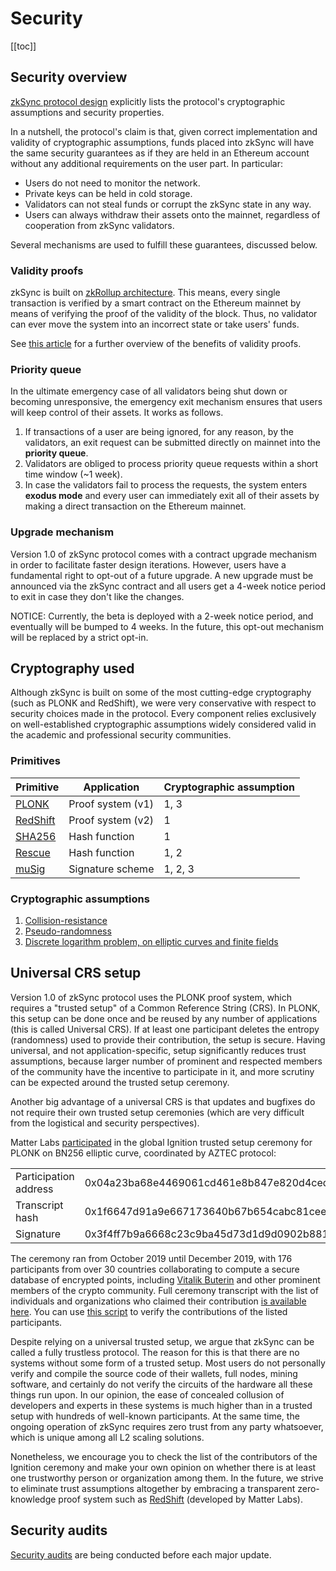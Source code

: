 # Security

[[toc]]

## Security overview

[zkSync protocol design](https://github.com/matter-labs/zksync/blob/master/docs/protocol.md) explicitly lists the
protocol's cryptographic assumptions and security properties.

In a nutshell, the protocol's claim is that, given correct implementation and validity of cryptographic assumptions,
funds placed into zkSync will have the same security guarantees as if they are held in an Ethereum account without any
additional requirements on the user part. In particular:

- Users do not need to monitor the network.
- Private keys can be held in cold storage.
- Validators can not steal funds or corrupt the zkSync state in any way.
- Users can always withdraw their assets onto the mainnet, regardless of cooperation from zkSync validators.

Several mechanisms are used to fulfill these guarantees, discussed below.

### Validity proofs

zkSync is built on [zkRollup architecture](/faq/tech.md#zkrollup-architecture). This means, every single transaction is
verified by a smart contract on the Ethereum mainnet by means of verifying the proof of the validity of the block. Thus,
no validator can ever move the system into an incorrect state or take users' funds.

See [this article](https://medium.com/starkware/validity-proofs-vs-fraud-proofs-4ef8b4d3d87a) for a further overview of
the benefits of validity proofs.

### Priority queue

In the ultimate emergency case of all validators being shut down or becoming unresponsive, the emergency exit mechanism
ensures that users will keep control of their assets. It works as follows.

1. If transactions of a user are being ignored, for any reason, by the validators, an exit request can be submitted
   directly on mainnet into the **priority queue**.
2. Validators are obliged to process priority queue requests within a short time window (~1 week).
3. In case the validators fail to process the requests, the system enters **exodus mode** and every user can immediately
   exit all of their assets by making a direct transaction on the Ethereum mainnet.

### Upgrade mechanism

Version 1.0 of zkSync protocol comes with a contract upgrade mechanism in order to facilitate faster design iterations.
However, users have a fundamental right to opt-out of a future upgrade. A new upgrade must be announced via the zkSync
contract and all users get a 4-week notice period to exit in case they don't like the changes.

NOTICE: Currently, the beta is deployed with a 2-week notice period, and eventually will be bumped to 4 weeks. In the 
future, this opt-out mechanism will be replaced by a strict opt-in.

## Cryptography used

Although zkSync is built on some of the most cutting-edge cryptography (such as PLONK and RedShift), we were very
conservative with respect to security choices made in the protocol. Every component relies exclusively on
well-established cryptographic assumptions widely considered valid in the academic and professional security
communities.

### Primitives

| Primitive                                      | Application       | Cryptographic assumption |
| ---------------------------------------------- | ----------------- | ------------------------ |
| [PLONK](https://eprint.iacr.org/2019/953)      | Proof system (v1) | 1, 3                     |
| [RedShift](https://eprint.iacr.org/2019/1400)  | Proof system (v2) | 1                        |
| [SHA256](https://en.wikipedia.org/wiki/SHA-2)  | Hash function     | 1                        |
| [Rescue](https://eprint.iacr.org/2019/426.pdf) | Hash function     | 1, 2                     |
| [muSig](https://eprint.iacr.org/2018/068)      | Signature scheme  | 1, 2, 3                  |

### Cryptographic assumptions

1. [Collision-resistance](https://en.wikipedia.org/wiki/Collision_resistance)
2. [Pseudo-randomness](https://en.wikipedia.org/wiki/Pseudorandomness)
3. [Discrete logarithm problem, on elliptic curves and finite fields](https://en.wikipedia.org/wiki/Discrete_logarithm#Cryptography)

## Universal CRS setup

Version 1.0 of zkSync protocol uses the PLONK proof system, which requires a "trusted setup" of a Common Reference
String (CRS). In PLONK, this setup can be done once and be reused by any number of applications (this is called
Universal CRS). If at least one participant deletes the entropy (randomness) used to provide their contribution, the
setup is secure. Having universal, and not application-specific, setup significantly reduces trust assumptions, because
larger number of prominent and respected members of the community have the incentive to participate in it, and more
scrutiny can be expected around the trusted setup ceremony.

Another big advantage of a universal CRS is that updates and bugfixes do not require their own trusted setup ceremonies
(which are very difficult from the logistical and security perspectives).

Matter Labs
[participated](https://www.aztecprotocol.com/ignition/participant/0x04a23ba68e4469061cd461e8b847e820d4ced948?timestamp=1587551054947)
in the global Ignition trusted setup ceremony for PLONK on BN256 elliptic curve, coordinated by AZTEC protocol:

<table>
<tr>
    <td>Participation address</td>
    <td>0x04a23ba68e4469061cd461e8b847e820d4ced948</td>
</tr>
<tr>
    <td>Transcript hash</td>
    <td>0x1f6647d91a9e667173640b67b654cabc81ceee98d6100f259788afb34a3fc529</td>
</tr>
<tr>
    <td>Signature</td>
    <td>0x3f4ff7b9a6668c23c9ba45d73d1d9d0902b881191d97b307969b63f52296f2326d437ea04dd67a2ebe57a691025d7d31bb0dae88e8023a0d9b15ad599c3eb9351b</td>
</tr>

</table>

The ceremony ran from October 2019 until December 2019, with 176 participants from over 30 countries collaborating to
compute a secure database of encrypted points, including
[Vitalik Buterin](https://twitter.com/VitalikButerin/status/1225856246307311616) and other prominent members of the
crypto community. Full ceremony transcript with the list of individuals and organizations who claimed their contribution
[is available here](https://www.aztecprotocol.com/ignition/). You can use
[this script](https://github.com/matter-labs/ignition-verification) to verify the contributions of the listed
participants.

Despite relying on a universal trusted setup, we argue that zkSync can be called a fully trustless protocol. The reason
for this is that there are no systems without some form of a trusted setup. Most users do not personally verify and
compile the source code of their wallets, full nodes, mining software, and certainly do not verify the circuits of the
hardware all these things run upon. In our opinion, the ease of concealed collusion of developers and experts in these
systems is much higher than in a trusted setup with hundreds of well-known participants. At the same time, the ongoing
operation of zkSync requires zero trust from any party whatsoever, which is unique among all L2 scaling solutions.

Nonetheless, we encourage you to check the list of the contributors of the Ignition ceremony and make your own opinion
on whether there is at least one trustworthy person or organization among them. In the future, we strive to eliminate
trust assumptions altogether by embracing a transparent zero-knowledge proof system such as
[RedShift](https://eprint.iacr.org/2019/1400) (developed by Matter Labs).

## Security audits

[Security audits](/updates/security-audits.md) are being conducted before each major update.
